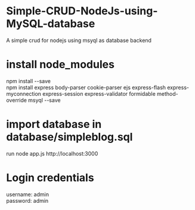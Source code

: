 # Simple-CRUD-NodeJs-using-MySQL-database
A simple crud for nodejs using msyql as database backend 

# install node_modules
npm install --save <br/>
npm install express body-parser cookie-parser ejs express-flash express-myconnection express-session express-validator formidable method-override msyql --save

# import database in database/simpleblog.sql

run node app.js
http://localhost:3000

# Login credentials
username: admin <br/>
password: admin 
